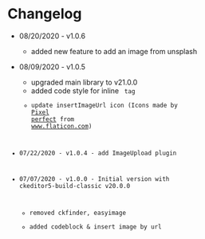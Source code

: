 # Changelog

- 08/20/2020 - v1.0.6

  - added new feature to add an image from unsplash

- 08/09/2020 - v1.0.5

  - upgraded main library to v21.0.0
  - added code style for inline <code> tag
  - update insertImageUrl icon (Icons made by <a href="https://www.flaticon.com/authors/pixel-perfect" title="Pixel perfect">Pixel perfect</a> from <a href="https://www.flaticon.com/" title="Flaticon"> www.flaticon.com</a>)

- 07/22/2020 - v1.0.4 - add ImageUpload plugin

- 07/07/2020 - v1.0.0 - Initial version with ckeditor5-build-classic v20.0.0
  - removed ckfinder, easyimage
  - added codeblock & insert image by url
